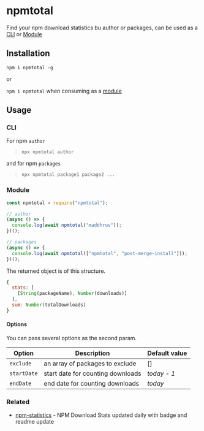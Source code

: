 # npmtotal

Find your npm download statistics bu author or packages, can be used as a [CLI](#cli) or [Module](#module)

## Installation

`npm i npmtotal -g`

or

`npm i npmtotal`
when consuming as a [module](#module)

## Usage

### CLI

For npm `author`

> `npx npmtotal author`

and for npm `packages`

> `npx npmtotal package1 package2 ...`

### Module

```js
const npmtotal = require("npmtotal");

// author
(async () => {
  console.log(await npmtotal("maddhruv"));
})();

// packages
(async () => {
  console.log(await npmtotal(["npmtotal", "post-merge-install"]));
})();
```

The returned object is of this structure.

```js
{
  stats: [
    [String(packageName), Number(downloads)]
  ],
  sum: Number(totalDownloads)
}
```

#### Options

You can pass several options as the second param.

| Option      | Description                       | Default value |
| ----------- | --------------------------------- | ------------- |
| `exclude`   | an array of packages to exclude   | []            |
| `startDate` | start date for counting downloads | _today - 1_   |
| `endDate`   | end date for counting downloads   | _today_       |

### Related

- [npm-statistics](https://github.com/cleartax/npm-statistics) - NPM Download Stats updated daily with badge and readme update
